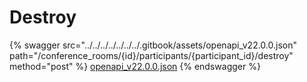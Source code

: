 # Destroy

{% swagger src="../../../../../../../.gitbook/assets/openapi_v22.0.0.json" path="/conference_rooms/{id}/participants/{participant_id}/destroy" method="post" %}
[openapi_v22.0.0.json](../../../../../../../.gitbook/assets/openapi_v22.0.0.json)
{% endswagger %}

